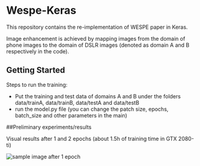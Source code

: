 # Wespe-Keras

This repository contains the re-implementation of WESPE paper in Keras. 

Image enhancement is achieved by mapping images from the domain of phone images to the domain of DSLR images (denoted as domain A and B respectively in the code).

## Getting Started


Steps to run the training:

* Put the training and test data of domains A and B under the folders data/trainA, data/trainB, data/testA and data/testB
* run the model.py file (you can change the patch size, epochs, batch_size and other parameters in the main)

##Preliminary experiments/results

Visual results after 1 and 2 epochs (about 1.5h of training time in GTX 2080-ti)

![sample image after 1 epoch](https://github.com/GBATZOLIS/Wespe-Keras/tree/master/sample%20images/1_4000_0.png)


